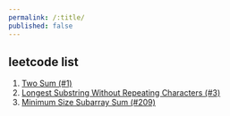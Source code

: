 ```yaml
---
permalink: /:title/
published: false
---
```


## leetcode list

1. [Two Sum (#1)](https://leetcode.com/problems/two-sum/description/)
2. [Longest Substring Without Repeating Characters (#3)](https://leetcode.com/problems/longest-substring-without-repeating-characters/description/)
3. [Minimum Size Subarray Sum (#209)](https://leetcode.com/problems/minimum-size-subarray-sum/description/)